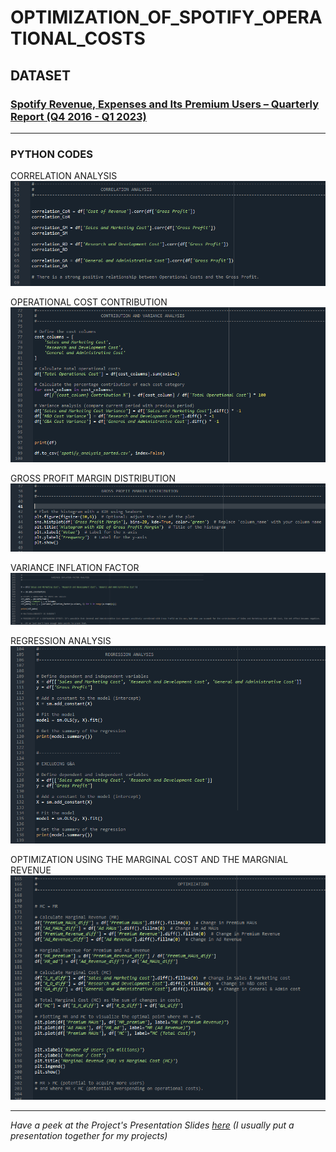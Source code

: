 # OPTIMIZATION_OF_SPOTIFY_OPERATIONAL_COSTS


## DATASET
### [Spotify Revenue, Expenses and Its Premium Users – Quarterly Report (Q4 2016 - Q1 2023)](https://github.com/OmoniyiTemie/OPTIMIZATION_OF_SPOTIFY_OPERATIONAL_COSTS/blob/main/DATASET/Spotify%20Quarterly.csv)

------------------------------------------------------------------------------

### PYTHON CODES

CORRELATION ANALYSIS
![](https://github.com/OmoniyiTemie/OPTIMIZATION_OF_SPOTIFY_OPERATIONAL_COSTS/blob/main/images/Correlation.PNG)

OPERATIONAL COST CONTRIBUTION
![](https://github.com/OmoniyiTemie/OPTIMIZATION_OF_SPOTIFY_OPERATIONAL_COSTS/blob/main/images/Op_CostContribution_Var_Analysis.PNG)

GROSS PROFIT MARGIN DISTRIBUTION
![](https://github.com/OmoniyiTemie/OPTIMIZATION_OF_SPOTIFY_OPERATIONAL_COSTS/blob/main/images/GPMD.PNG)

VARIANCE INFLATION FACTOR
![](https://github.com/OmoniyiTemie/OPTIMIZATION_OF_SPOTIFY_OPERATIONAL_COSTS/blob/main/images/VIF%20Analysis.PNG)

REGRESSION ANALYSIS
![](https://github.com/OmoniyiTemie/OPTIMIZATION_OF_SPOTIFY_OPERATIONAL_COSTS/blob/main/images/Regression%20Analysis.PNG)

OPTIMIZATION USING THE MARGINAL COST AND THE MARGNIAL REVENUE
![](https://github.com/OmoniyiTemie/OPTIMIZATION_OF_SPOTIFY_OPERATIONAL_COSTS/blob/main/images/OPTIMIZATION.PNG)
















-------------------------------------------------------------------------------------------------------------------
*Have a peek at the Project's Presentation Slides [here](https://github.com/OmoniyiTemie/OPTIMIZATION_OF_SPOTIFY_OPERATIONAL_COSTS/blob/main/PPTX/SPOTIFY_COST_EFFICIENCY_AND_PROFITABILITY_OPTIMIZATION%20(1).pdf) (I usually put a presentation together for my projects)*

























